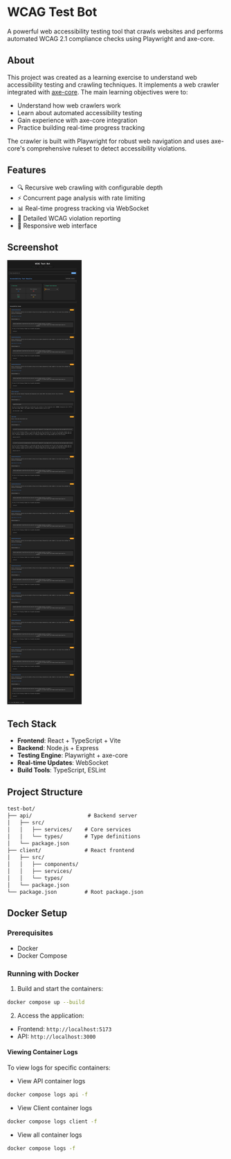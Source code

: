 # WCAG Test Bot

A powerful web accessibility testing tool that crawls websites and performs automated WCAG 2.1 compliance checks using Playwright and axe-core.

## About

This project was created as a learning exercise to understand web accessibility testing and crawling techniques. It implements a web crawler integrated with [axe-core](https://github.com/dequelabs/axe-core).
The main learning objectives were to:
- Understand how web crawlers work
- Learn about automated accessibility testing
- Gain experience with axe-core integration
- Practice building real-time progress tracking

The crawler is built with Playwright for robust web navigation and uses axe-core's comprehensive ruleset to detect accessibility violations.

## Features

- 🔍 Recursive web crawling with configurable depth
- ⚡ Concurrent page analysis with rate limiting
- 📊 Real-time progress tracking via WebSocket
- 📝 Detailed WCAG violation reporting
- 📱 Responsive web interface


## Screenshot

![WCAG Test Bot Interface](./docs/assets/test_adliswil_portal.png)

## Tech Stack

- **Frontend**: React + TypeScript + Vite
- **Backend**: Node.js + Express
- **Testing Engine**: Playwright + axe-core
- **Real-time Updates**: WebSocket
- **Build Tools**: TypeScript, ESLint

## Project Structure

```
test-bot/
├── api/                  # Backend server
│   ├── src/
│   │   ├── services/    # Core services
│   │   └── types/       # Type definitions
│   └── package.json
├── client/              # React frontend
│   ├── src/
│   │   ├── components/
│   │   ├── services/
│   │   └── types/
│   └── package.json
└── package.json         # Root package.json
```



## Docker Setup

### Prerequisites

- Docker
- Docker Compose

### Running with Docker

1. Build and start the containers:

```bash
docker compose up --build
```


2. Access the application:
- Frontend: `http://localhost:5173`
- API: `http://localhost:3000`

#### Viewing Container Logs

To view logs for specific containers:

- View API container logs

```bash
docker compose logs api -f
```

- View Client container logs

```bash
docker compose logs client -f
```

- View all container logs

```bash
docker compose logs -f
```


